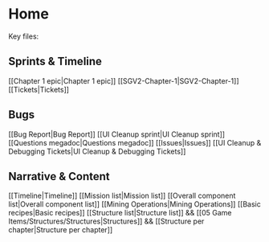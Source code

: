 # Home
Key files:

## Sprints & Timeline
[[Chapter 1 epic|Chapter 1 epic]]
[[SGV2-Chapter-1|SGV2-Chapter-1]]
[[Tickets|Tickets]]

## Bugs
[[Bug Report|Bug Report]]
[[UI Cleanup sprint|UI Cleanup sprint]]
[[Questions megadoc|Questions megadoc]]
[[Issues|Issues]]
[[UI Cleanup & Debugging Tickets|UI Cleanup & Debugging Tickets]]

## Narrative & Content
[[Timeline|Timeline]]
[[Mission list|Mission list]]
[[Overall component list|Overall component list]]
[[Mining Operations|Mining Operations]]
[[Basic recipes|Basic recipes]]
[[Structure list|Structure list]] && [[05 Game Items/Structures/Structures|Structures]] && [[Structure per chapter|Structure per chapter]]